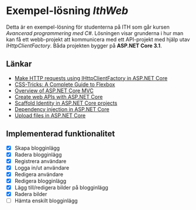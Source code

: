 # Exempel-lösning *IthWeb*
Detta är en exempel-lösning för studenterna på ITH som går kursen *Avancerad programmering med C#*. Lösningen visar grunderna i hur man kan få ett webb-projekt att kommunicera med ett API-projekt med hjälp utav *IHttpClientFactory*.
Båda projekten bygger på **ASP.NET Core 3.1**.
## Länkar
- [Make HTTP requests using IHttpClientFactory in ASP.NET Core](https://docs.microsoft.com/en-us/aspnet/core/fundamentals/http-requests?view=aspnetcore-3.1)
- [CSS-Tricks: A Complete Guide to Flexbox](https://css-tricks.com/snippets/css/a-guide-to-flexbox/)
- [Overview of ASP.NET Core MVC](https://docs.microsoft.com/en-us/aspnet/core/mvc/overview?view=aspnetcore-3.1)
- [Create web APIs with ASP.NET Core](https://docs.microsoft.com/en-us/aspnet/core/web-api/?view=aspnetcore-3.1)
- [Scaffold Identity in ASP.NET Core projects](https://docs.microsoft.com/en-us/aspnet/core/security/authentication/scaffold-identity?view=aspnetcore-3.1&tabs=visual-studio)
- [Dependency injection in ASP.NET Core](https://docs.microsoft.com/en-us/aspnet/core/fundamentals/dependency-injection?view=aspnetcore-3.1)
- [Upload files in ASP.NET Core](https://docs.microsoft.com/en-us/aspnet/core/mvc/models/file-uploads?view=aspnetcore-3.1)
## Implementerad funktionalitet
- [x] Skapa blogginlägg
- [x] Radera blogginlägg
- [x] Registrera användare
- [x] Logga in/ut användare
- [x] Redigera användare
- [x] Redigera blogginlägg
- [x] Lägg till/redigera bilder på blogginlägg
- [x] Radera bilder
- [ ] Hämta enskilt blogginlägg
